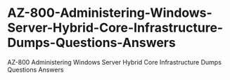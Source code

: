 # AZ-800-Administering-Windows-Server-Hybrid-Core-Infrastructure-Dumps-Questions-Answers
AZ-800 Administering Windows Server Hybrid Core Infrastructure Dumps Questions Answers
